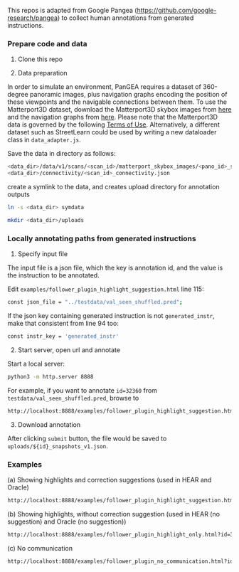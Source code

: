 This repos is adapted from Google Pangea (https://github.com/google-research/pangea) to collect human annotations from generated instructions.


### Prepare code and data

1. Clone this repo

2. Data preparation

In order to simulate an environment, PanGEA requires a dataset of 360-degree
panoramic images, plus navigation graphs encoding the position of these
viewpoints and the navigable connections between them. To use the Matterport3D
dataset, download the Matterport3D skybox images from
[here](https://niessner.github.io/Matterport/) and the navigation graphs from
[here](https://github.com/peteanderson80/Matterport3DSimulator/tree/master/connectivity).
Please note that the Matterport3D data is governed by the following
[Terms of Use](http://kaldir.vc.in.tum.de/matterport/MP_TOS.pdf). Alternatively,
a different dataset such as StreetLearn could be used by writing a new
dataloader class in `data_adapter.js`.

Save the data in directory as follows:

```bash
<data_dir>/data/v1/scans/<scan_id>/matterport_skybox_images/<pano_id>_skybox<face_id>_sami.jpg
<data_dir>/connectivity/<scan_id>_connectivity.json
```

create a symlink to the data, and creates upload directory for annotation outputs

```bash
ln -s <data_dir> symdata

mkdir <data_dir>/uploads
```


### Locally annotating paths from generated instructions

1. Specify input file

The input file is a json file, which the key is annotation id, and the value is the instruction to be annotated.

Edit `examples/follower_plugin_highlight_suggestion.html` line 115:

```bash
const json_file = "../testdata/val_seen_shuffled.pred";
```

If the json key containing generated instruction is not `generated_instr`, make that consistent from line 94 too:

```bash
const instr_key = 'generated_instr'
```

2. Start server, open url and annotate 

Start a local server:

```bash
python3 -m http.server 8888
```

For example, if you want to annotate `id=32360` from `testdata/val_seen_shuffled.pred`,  browse to

```bash
http://localhost:8888/examples/follower_plugin_highlight_suggestion.html?id=32360
```

3. Download annotation

After clicking `submit` button, the file would be saved to `uploads/${id}_snapshots_v1.json`.


### Examples

(a) Showing highlights and correction suggestions (used in HEAR and Oracle)

```bash
http://localhost:8888/examples/follower_plugin_highlight_suggestion.html?id=32360
```

(b) Showing highlights, without correction suggestion (used in HEAR (no suggestion) and Oracle (no suggestion))

```bash
http://localhost:8888/examples/follower_plugin_highlight_only.html?id=32378
```

(c) No communication

```bash
http://localhost:8888/examples/follower_plugin_no_communication.html?id=32396
```



